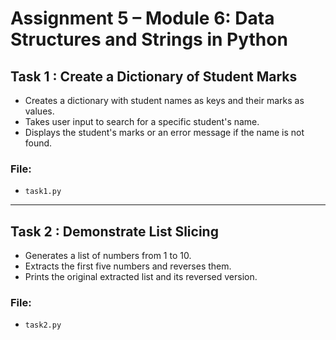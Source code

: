 # Assignment 5 – Module 6: Data Structures and Strings in Python

## Task 1 : Create a Dictionary of Student Marks 

- Creates a dictionary with student names as keys and their marks as values.
- Takes user input to search for a specific student's name.  
- Displays the student's marks or an error message if the name is not found.

### File:
   - `task1.py`

---

## Task 2 : Demonstrate List Slicing 

- Generates a list of numbers from 1 to 10.
- Extracts the first five numbers and reverses them.  
- Prints the original extracted list and its reversed version.

### File:
   - `task2.py`
